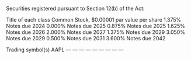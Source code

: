 Securities registered pursuant to Section 12(b) of the Act:

Title of each class
Common Stock, $0.00001 par value per share
1.375% Notes due 2024
0.000% Notes due 2025
0.875% Notes due 2025
1.625% Notes due 2026
2.000% Notes due 2027
1.375% Notes due 2029
3.050% Notes due 2029
0.500% Notes due 2031
3.600% Notes due 2042

Trading
symbol(s)
AAPL
—
—
—
—
—
—
—
—
—